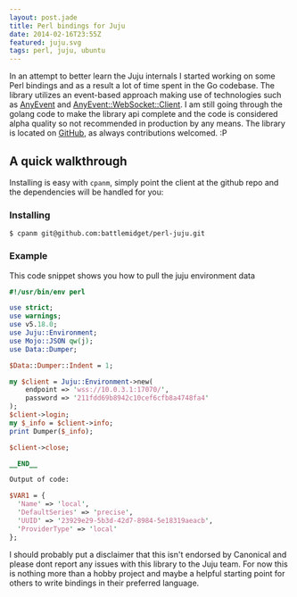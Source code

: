 ```yaml
---
layout: post.jade
title: Perl bindings for Juju
date: 2014-02-16T23:55Z
featured: juju.svg
tags: perl, juju, ubuntu
---
```

In an attempt to better learn the Juju internals I started working on
some Perl bindings and as a result a lot of time spent in the Go
codebase. The library utilizes an event-based approach making use of
technologies such as [AnyEvent](https://metacpan.org/pod/AnyEvent) and
[AnyEvent::WebSocket::Client](https://metacpan.org/pod/AnyEvent::WebSocket::Client). I
am still going through the golang code to make the library api
complete and the code is considered alpha quality so not recommended
in production by any means. The library is located on
[GitHub](https://github.com/battlemidget/perl-juju), as always
contributions welcomed. :P

## A quick walkthrough

Installing is easy with `cpanm`, simply point the client at the github
repo and the dependencies will be handled for you:

### Installing

`$ cpanm git@github.com:battlemidget/perl-juju.git`

### Example

This code snippet shows you how to pull the juju environment data

```perl
#!/usr/bin/env perl

use strict;
use warnings;
use v5.18.0;
use Juju::Environment;
use Mojo::JSON qw(j);
use Data::Dumper;

$Data::Dumper::Indent = 1;

my $client = Juju::Environment->new(
    endpoint => 'wss://10.0.3.1:17070/',
    password => '211fdd69b8942c10cef6cfb8a4748fa4'
);
$client->login;
my $_info = $client->info;
print Dumper($_info);

$client->close;

__END__

Output of code:

$VAR1 = {
  'Name' => 'local',
  'DefaultSeries' => 'precise',
  'UUID' => '23929e29-5b3d-42d7-8984-5e18319aeacb',
  'ProviderType' => 'local'
};
```

I should probably put a disclaimer that this isn't endorsed by
Canonical and please dont report any issues with this library to the
Juju team. For now this is nothing more than a hobby project and maybe
a helpful starting point for others to write bindings in their
preferred language.
